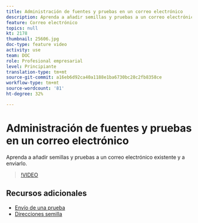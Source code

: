```yaml
---
title: Administración de fuentes y pruebas en un correo electrónico
description: Aprenda a añadir semillas y pruebas a un correo electrónico existente y a enviarlo.
feature: Correo electrónico
topics: null
kt: 2178
thumbnail: 25606.jpg
doc-type: feature video
activity: use
team: DOC
role: Profesional empresarial
level: Principiante
translation-type: tm+mt
source-git-commit: a16eb6d92ca40a1188e1ba6730bc28c2fb8358ce
workflow-type: tm+mt
source-wordcount: '81'
ht-degree: 32%

---
```



# Administración de fuentes y pruebas en un correo electrónico

Aprenda a añadir semillas y pruebas a un correo electrónico existente y a enviarlo.

>[!VIDEO](https://video.tv.adobe.com/v/25606?quality=12)

## Recursos adicionales

- [Envío de una prueba](https://docs.adobe.com/content/help/en/campaign-classic/using/transactional-messaging/message-templates/sending-a-proof.html)
- [Direcciones semilla](https://docs.adobe.com/content/help/en/campaign-classic/using/configuring-campaign-classic/use-a-custom-recipient-table/seed-addresses.html)